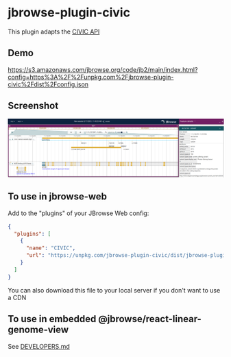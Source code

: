 # jbrowse-plugin-civic

This plugin adapts the [CIVIC API](https://civicdb.org/)

## Demo

https://s3.amazonaws.com/jbrowse.org/code/jb2/main/index.html?config=https%3A%2F%2Funpkg.com%2Fjbrowse-plugin-civic%2Fdist%2Fconfig.json

## Screenshot

![](img/1.png)

## To use in jbrowse-web

Add to the "plugins" of your JBrowse Web config:

```json
{
  "plugins": [
    {
      "name": "CIVIC",
      "url": "https://unpkg.com/jbrowse-plugin-civic/dist/jbrowse-plugin-civic.umd.production.min.js"
    }
  ]
}
```

You can also download this file to your local server if you don't want to use a CDN

## To use in embedded @jbrowse/react-linear-genome-view

See [DEVELOPERS.md](DEVELOPERS.md)
